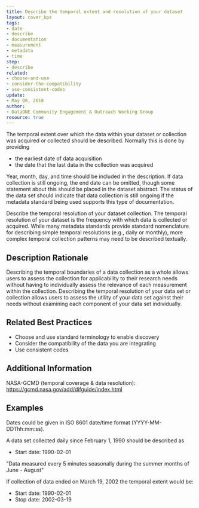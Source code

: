 ```yaml
---
title: Describe the temporal extent and resolution of your dataset
layout: cover_bps
tags:
- date
- describe
- documentation
- measurement
- metadata
- time
step:
- describe
related:
- choose-and-use
- consider-the-compatibility
- use-consistent-codes
update:
- May 08, 2018
author:
- DataONE Community Engagement & Outreach Working Group
resource: true
---
```




The temporal extent over which the data within your dataset or collection was acquired or collected should be described. Normally this is done by providing

- the earliest date of data acquisition
- the date that the last data in the collection was acquired

Year, month, day, and time should be included in the description. If data collection is still ongoing, the end date can be omitted, though some statement about this should be placed in the dataset abstract. The status of the data set should indicate that data collection is still ongoing if the metadata standard being used supports this type of documentation.

Describe the temporal resolution of your dataset collection. The temporal resolution of your dataset is the frequency with which data is collected or acquired. While many metadata standards provide standard nomenclature for describing simple temporal resolutions (e.g., daily or monthly), more complex temporal collection patterns may need to be described textually.

## Description Rationale

Describing the temporal boundaries of a data collection as a whole allows users to assess the collection for applicability to their research needs without having to individually assess the relevance of each measurement within the collection. Describing the temporal resolution of your data set or collection allows users to assess the utility of your data set against their needs without examining each component of your data set individually.

## Related Best Practices

- Choose and use standard terminology to enable discovery
- Consider the compatibility of the data you are integrating
- Use consistent codes

## Additional Information

NASA-GCMD (temporal coverage & data resolution): https://gcmd.nasa.gov/add/difguide/index.html

## Examples

Dates could be given in ISO 8601 date/time format (YYYY-MM-DDThh:mm:ss).

A data set collected daily since February 1, 1990 should be described as
- Start date: 1990-02-01

"Data measured every 5 minutes seasonally during the summer months of June - August"

If collection of data ended on March 19, 2002 the temporal extent would be:
- Start date: 1990-02-01
- Stop date: 2002-03-19
